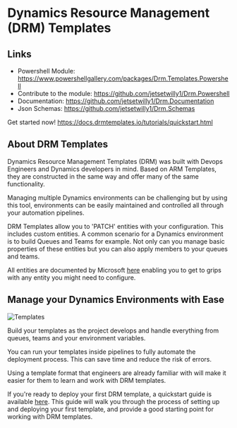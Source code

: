 # Dynamics Resource Management (DRM) Templates

## Links

- Powershell Module: https://www.powershellgallery.com/packages/Drm.Templates.Powershell
- Contribute to the module: https://github.com/jetsetwilly1/Drm.Powershell
- Documentation: https://github.com/jetsetwilly1/Drm.Documentation
- Json Schemas: https://github.com/jetsetwilly1/Drm.Schemas

Get started now! https://docs.drmtemplates.io/tutorials/quickstart.html 

## About DRM Templates

Dynamics Resource Management Templates (DRM) was built with Devops Engineers and Dynamics developers in mind. Based on 
ARM Templates, they are constructed in the same way and offer many of the same functionality.

Managing multiple Dynamics environments can be challenging but by using this tool, 
environments can be easily maintained and controlled all through your automation pipelines.

DRM Templates allow you to 'PATCH' entities with your configuration. This includes custom entities. 
A common scenario for a Dynamics environment is to build Queues and Teams for example. 
Not only can you manage basic properties of these entities but you can also apply members to your queues and teams.

All entities are documented by Microsoft [here](https://learn.microsoft.com/en-us/power-apps/developer/data-platform/webapi/reference/entitytypes?view=dataverse-latest) enabling you to get to grips with any 
entity you might need to configure.

## Manage your Dynamics Environments with Ease

![Templates](/images/home_templates.png "Template Schemas")

Build your templates as the project develops and handle everything from queues, 
teams and your environment variables.

You can run your templates inside pipelines to fully automate the deployment process. 
This can save time and reduce the risk of errors.

Using a template format that engineers are already familiar with will make it easier for 
them to learn and work with DRM templates.

If you're ready to deploy your first DRM template, a quickstart guide is available [here](xref:drm-quickstart). 
This guide will walk you through the process of setting up and deploying your first template, 
and provide a good starting point for working with DRM templates.